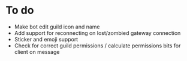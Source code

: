 # To do
- Make bot edit guild icon and name
- Add support for reconnecting on lost/zombied gateway connection
- Sticker and emoji support
- Check for correct guild permissions / calculate permissions bits for client on message